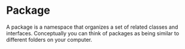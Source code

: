 # Package

A package is a namespace that organizes a set of related classes and interfaces. Conceptually you can think of packages as being similar to different folders on your computer.

